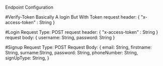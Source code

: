 Endpoint Configuration

#Verify-Token
Basically A login But With Token
request header: {
"x-access-token" : String
}

#Login
Request Type: POST
request header: {
"x-access-token" : String
}
request body: {
username: String,
password: String
}

#Signup
Request Type: POST
Request Body: {
email: String,
firstname: String,
surname:String,
password: String,
phoneNumber: String,
signUpType: String,
}
